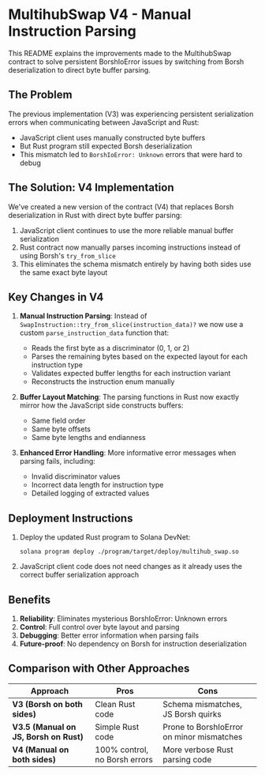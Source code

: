 # MultihubSwap V4 - Manual Instruction Parsing

This README explains the improvements made to the MultihubSwap contract to solve persistent BorshIoError issues by switching from Borsh deserialization to direct byte buffer parsing.

## The Problem

The previous implementation (V3) was experiencing persistent serialization errors when communicating between JavaScript and Rust:

- JavaScript client uses manually constructed byte buffers 
- But Rust program still expected Borsh deserialization
- This mismatch led to `BorshIoError: Unknown` errors that were hard to debug

## The Solution: V4 Implementation

We've created a new version of the contract (V4) that replaces Borsh deserialization in Rust with direct byte buffer parsing:

1. JavaScript client continues to use the more reliable manual buffer serialization
2. Rust contract now manually parses incoming instructions instead of using Borsh's `try_from_slice`
3. This eliminates the schema mismatch entirely by having both sides use the same exact byte layout

## Key Changes in V4

1. **Manual Instruction Parsing**: Instead of `SwapInstruction::try_from_slice(instruction_data)?` we now use a custom `parse_instruction_data` function that:
   - Reads the first byte as a discriminator (0, 1, or 2)
   - Parses the remaining bytes based on the expected layout for each instruction type
   - Validates expected buffer lengths for each instruction variant
   - Reconstructs the instruction enum manually

2. **Buffer Layout Matching**: The parsing functions in Rust now exactly mirror how the JavaScript side constructs buffers:
   - Same field order
   - Same byte offsets
   - Same byte lengths and endianness

3. **Enhanced Error Handling**: More informative error messages when parsing fails, including:
   - Invalid discriminator values
   - Incorrect data length for instruction type
   - Detailed logging of extracted values

## Deployment Instructions

1. Deploy the updated Rust program to Solana DevNet:
   ```
   solana program deploy ./program/target/deploy/multihub_swap.so
   ```

2. JavaScript client code does not need changes as it already uses the correct buffer serialization approach

## Benefits

1. **Reliability**: Eliminates mysterious BorshIoError: Unknown errors
2. **Control**: Full control over byte layout and parsing
3. **Debugging**: Better error information when parsing fails
4. **Future-proof**: No dependency on Borsh for instruction deserialization

## Comparison with Other Approaches

| Approach | Pros | Cons |
|----------|------|------|
| **V3 (Borsh on both sides)** | Clean Rust code | Schema mismatches, JS Borsh quirks |
| **V3.5 (Manual on JS, Borsh on Rust)** | Simple Rust code | Prone to BorshIoError on minor mismatches |
| **V4 (Manual on both sides)** | 100% control, no Borsh errors | More verbose Rust parsing code |